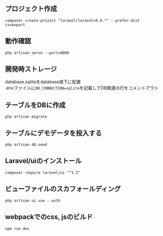 ## プロジェクト作成
```composer create-project "laravel/laravel=6.0.*" --prefer-dist csvexport```

## 動作確認
```php artisan serve --port=8080```

## 開発時ストレージ
database.sqliteをdatabase直下に配置  
.envファイルに```DB_CONNECTION=sqlite```を記載してDB関連の行をコメントアウト

## テーブルをDBに作成
```php artisan migrate```

## テーブルにデモデータを投入する
```php artisan db:seed```

## Laravel/uiのインストール
```composer require laravel/ui "^1.2"```

## ビューファイルのスカフォールディング
```php artisan ui vue --auth```

## webpackでのcss, jsのビルド
```npm run dev```
